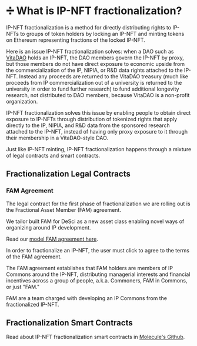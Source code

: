 # ➗ What is IP-NFT fractionalization?

IP-NFT fractionalization is a method for directly distributing rights to IP-NFTs to groups of token holders by locking an IP-NFT and minting tokens on Ethereum representing fractions of the locked IP-NFT. &#x20;

Here is an issue IP-NFT fractionalization solves: when a DAO such as [VitaDAO](https://www.vitadao.com) holds an IP-NFT, the DAO members govern the IP-NFT by proxy, but those members do not have direct exposure to economic upside from the commercialization of the IP, NIPIA, or R\&D data rights attached to the IP-NFT. Instead any proceeds are returned to the VitaDAO treasury (much like proceeds from IP commercialization out of a university is returned to the university in order to fund further research) to fund additional longevity research, not distributed to DAO members, because VitaDAO is a non-profit organization. &#x20;

IP-NFT fractionalization solves this issue by enabling people to obtain direct exposure to IP-NFTs through distribution of tokenized rights that apply directly to the IP, NIPIA, and R\&D data from the sponsored research attached to the IP-NFT, instead of having only proxy exposure to it through their membership in a VitaDAO-style DAO.&#x20;

Just like IP-NFT minting, IP-NFT fractionalization happens through a mixture of legal contracts and smart contracts.

## Fractionalization Legal Contracts

### FAM Agreement

The legal contract for the first phase of fractionalization we are rolling out is the Fractional Asset Member (FAM) agreement.&#x20;

We tailor built FAM for DeSci as a new asset class enabling novel ways of organizing around IP development.

Read our [model FAM agreement here](https://docs.google.com/document/d/1Iu3ALQzUa8LhIe4LIl972eGTfT296sWZZjGbtN4RbFA/edit).&#x20;

In order to fractionalize an IP-NFT, the user must click to agree to the terms of the FAM agreement.&#x20;

The FAM agreement establishes that FAM holders are members of IP Commons around the IP-NFT, distributing managerial interests and financial incentives across a group of people, a.k.a. Commoners, FAM in Commons, or just "FAM."

FAM are a team charged with developing an IP Commons from the fractionalized IP-NFT.

## Fractionalization Smart Contracts

Read about IP-NFT fractionalization smart contracts in [Molecule's Github](https://github.com/moleculeprotocol/IPNFT).



